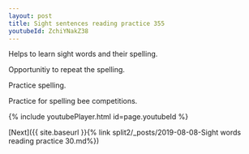 ```yaml
---
layout: post
title: Sight sentences reading practice 355
youtubeId: ZchiYNakZ38
---
```

 
 
Helps to learn sight words and their spelling.

Opportunitiy to repeat the spelling. 

Practice spelling. 
 
Practice for spelling bee competitions. 
 
{% include youtubePlayer.html id=page.youtubeId %}
 
 

[Next]({{ site.baseurl }}{% link  split2/_posts/2019-08-08-Sight words reading practice 30.md%})
 
